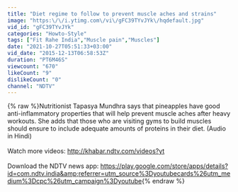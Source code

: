 ```yaml
---
title: "Diet regime to follow to prevent muscle aches and strains"
image: "https:\/\/i.ytimg.com\/vi\/gFC39TYvJYk\/hqdefault.jpg"
vid_id: "gFC39TYvJYk"
categories: "Howto-Style"
tags: ["Fit Rahe India","Muscle pain","Muscles"]
date: "2021-10-27T05:51:33+03:00"
vid_date: "2015-12-13T06:58:53Z"
duration: "PT6M46S"
viewcount: "670"
likeCount: "9"
dislikeCount: "0"
channel: "NDTV"
---
```

{% raw %}Nutritionist Tapasya Mundhra says that pineapples have good anti-inflammatory properties that will help prevent muscle aches after heavy workouts. She adds that those who are visiting gyms to build muscles should ensure to include adequate amounts of proteins in their diet.  (Audio in Hindi)<br /><br />Watch more videos: <a rel="nofollow" target="blank" href="http://khabar.ndtv.com/videos?yt">http://khabar.ndtv.com/videos?yt</a><br /><br />Download the NDTV news app: <a rel="nofollow" target="blank" href="https://play.google.com/store/apps/details?id=com.ndtv.india&amp;referrer=utm_source%3Dyoutubecards%26utm_medium%3Dcpc%26utm_campaign%3Dyoutube">https://play.google.com/store/apps/details?id=com.ndtv.india&amp;referrer=utm_source%3Dyoutubecards%26utm_medium%3Dcpc%26utm_campaign%3Dyoutube</a>{% endraw %}
